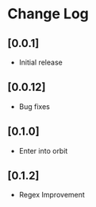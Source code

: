 # Change Log

## [0.0.1]

- Initial release

## [0.0.12]

- Bug fixes

## [0.1.0]

- Enter into orbit

## [0.1.2]

- Regex Improvement
